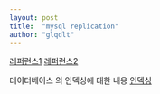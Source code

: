 ```yaml
---
layout: post
title:  "mysql replication"
author: "glqdlt"
---
```


[레퍼런스1](https://jupiny.com/2017/11/07/docker-mysql-replicaiton/)
[레퍼런스2](https://www.percona.com/blog/2016/03/30/docker-mysql-replication-101/)


데이터베이스 의 인덱싱에 대한 내용
[인덱싱](http://tech.kakao.com/2018/06/19/AscendingAndDescendingIndex/)